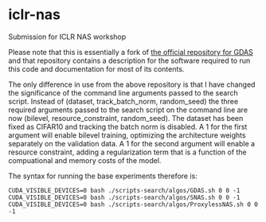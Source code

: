 # iclr-nas
Submission for ICLR NAS workshop

Please note that this is essentially a fork of [the official repository for GDAS](https://github.com/D-X-Y/AutoDL-Projects) and that repository contains a description for the software required to run this code and documentation for most of its contents.

The only difference in use from the above repository is that I have changed the significance of the command line arguments passed to the search script. Instead of (dataset, track_batch_norm, random_seed) the three required arguments passed to the search script on the command line are now (bilevel, resource_constraint, random_seed). The dataset has been fixed as CIFAR10 and tracking the batch norm is disabled. 
A 1 for the first argument will enable bilevel training, optimizing the architecture weights separately on the validation data.
A 1 for the second argument will enable a resource constraint, adding a regularization term that is a function of the compuational and memory costs of the model.

The syntax for running the base experiments therefore is:
```
CUDA_VISIBLE_DEVICES=0 bash ./scripts-search/algos/GDAS.sh 0 0 -1
CUDA_VISIBLE_DEVICES=0 bash ./scripts-search/algos/SNAS.sh 0 0 -1
CUDA_VISIBLE_DEVICES=0 bash ./scripts-search/algos/ProxylessNAS.sh 0 0 -1
```
